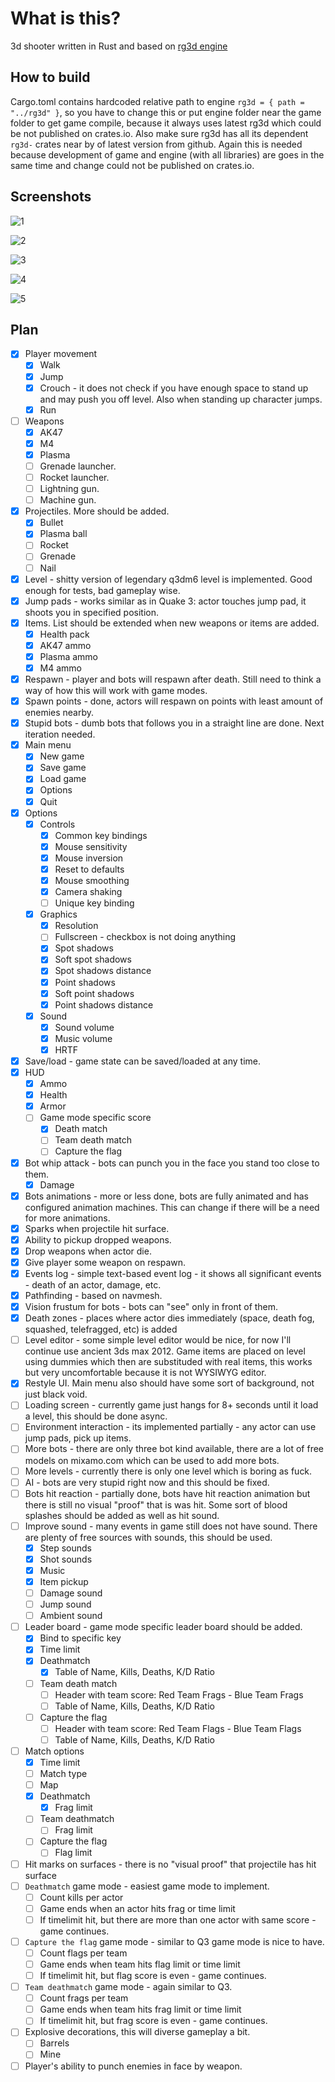 # What is this?

3d shooter written in Rust and based on [rg3d engine](https://github.com/mrDIMAS/rg3d)

## How to build

Cargo.toml contains hardcoded relative path to engine `rg3d = { path = "../rg3d" }`, so you have to change this or put engine folder near the game folder to get game compile, because it always uses latest rg3d which could be not published on crates.io.
Also make sure rg3d has all its dependent `rg3d-` crates near by of latest version from github. Again this is needed because development of game and engine (with all libraries) are goes in the same time and change could not be published on crates.io.

## Screenshots

![1](pics/1.jpg?raw=true "Game 1")

![2](pics/2.jpg?raw=true "Game 2")

![3](pics/3.jpg?raw=true "Game 3")

![4](pics/4.jpg?raw=true "Game 4")

![5](pics/5.jpg?raw=true "Game 5")

## Plan

- [x] Player movement
	- [x] Walk
	- [x] Jump
	- [x] Crouch - it does not check if you have enough space to stand up and may push you off level. Also when standing up character jumps.
	- [x] Run
- [ ] Weapons
	- [x] AK47
	- [x] M4
	- [x] Plasma
	- [ ] Grenade launcher. 
	- [ ] Rocket launcher.
	- [ ] Lightning gun.
	- [ ] Machine gun.
- [x] Projectiles. More should be added.
	- [x] Bullet
	- [x] Plasma ball
	- [ ] Rocket
	- [ ] Grenade
	- [ ] Nail
- [x] Level - shitty version of legendary q3dm6 level is implemented. Good enough for tests, bad gameplay wise.
- [x] Jump pads - works similar as in Quake 3: actor touches jump pad, it shoots you in specified position.
- [x] Items. List should be extended when new weapons or items are added.
	- [x] Health pack
	- [x] AK47 ammo
	- [x] Plasma ammo
	- [x] M4 ammo
- [x] Respawn - player and bots will respawn after death. Still need to think a way of how this will work with game modes.
- [x] Spawn points - done, actors will respawn on points with least amount of enemies nearby.
- [x] Stupid bots - dumb bots that follows you in a straight line are done. Next iteration needed.
- [x] Main menu
	- [x] New game
	- [x] Save game
	- [x] Load game
	- [x] Options
	- [x] Quit
- [x] Options
	- [x] Controls
		- [x] Common key bindings
		- [x] Mouse sensitivity
		- [x] Mouse inversion
		- [x] Reset to defaults
		- [x] Mouse smoothing
		- [x] Camera shaking
		- [ ] Unique key binding
	- [x] Graphics
		- [x] Resolution
		- [ ] Fullscreen - checkbox is not doing anything
		- [x] Spot shadows
		- [x] Soft spot shadows
		- [x] Spot shadows distance
		- [x] Point shadows
		- [x] Soft point shadows
		- [x] Point shadows distance
	- [x] Sound
		- [x] Sound volume
		- [x] Music volume
		- [x] HRTF		
- [x] Save/load - game state can be saved/loaded at any time.
- [x] HUD
	- [x] Ammo
	- [x] Health
	- [x] Armor
	- [ ] Game mode specific score
		- [x] Death match
		- [ ] Team death match
		- [ ] Capture the flag
- [x] Bot whip attack - bots can punch you in the face you stand too close to them.
	- [x] Damage
- [x] Bots animations - more or less done, bots are fully animated and has configured animation machines. This can change if there will be a need for more animations.
- [x] Sparks when projectile hit surface.
- [x] Ability to pickup dropped weapons.
- [x] Drop weapons when actor die.
- [x] Give player some weapon on respawn.
- [x] Events log - simple text-based event log - it shows all significant events - death of an actor, damage, etc.
- [x] Pathfinding - based on navmesh.
- [x] Vision frustum for bots - bots can "see" only in front of them.
- [x] Death zones - places where actor dies immediately (space, death fog, squashed, telefragged, etc) is added 
- [ ] Level editor - some simple level editor would be nice, for now I'll continue use ancient 3ds max 2012. Game items are placed on level using dummies which then are substituded with real items, this works but very uncomfortable because it is not WYSIWYG editor.
- [x] Restyle UI. Main menu also should have some sort of background, not just black void.
- [ ] Loading screen - currently game just hangs for 8+ seconds until it load a level, this should be done async.
- [ ] Environment interaction - its implemented partially - any actor can use jump pads, pick up items. 
- [ ] More bots - there are only three bot kind available, there are a lot of free models on mixamo.com which can be used to add more bots.
- [ ] More levels - currently there is only one level which is boring as fuck.
- [ ] AI - bots are very stupid right now and this should be fixed.
- [ ] Bots hit reaction - partially done, bots have hit reaction animation but there is still no visual "proof" that is was hit. Some sort of blood splashes should be added as well as hit sound.
- [ ] Improve sound - many events in game still does not have sound. There are plenty of free sources with sounds, this should be used.
	- [x] Step sounds
	- [x] Shot sounds
	- [x] Music
	- [x] Item pickup	
	- [ ] Damage sound
	- [ ] Jump sound
	- [ ] Ambient sound
- [ ] Leader board - game mode specific leader board should be added. 
	- [x] Bind to specific key
	- [x] Time limit
	- [x] Deathmatch
		- [x] Table of Name, Kills, Deaths, K/D Ratio
	- [ ] Team death match
		- [ ] Header with team score: Red Team Frags - Blue Team Frags
		- [ ] Table of Name, Kills, Deaths, K/D Ratio
	- [ ] Capture the flag
		- [ ] Header with team score: Red Team Flags - Blue Team Flags
		- [ ] Table of Name, Kills, Deaths, K/D Ratio		
- [ ] Match options	
	- [x] Time limit
	- [ ] Match type
	- [ ] Map
	- [x] Deathmatch
		- [x] Frag limit
	- [ ] Team deathmatch
		- [ ] Frag limit
	- [ ] Capture the flag
		- [ ] Flag limit
- [ ] Hit marks on surfaces - there is no "visual proof" that projectile has hit surface
- [ ] `Deathmatch` game mode - easiest game mode to implement.
	- [ ] Count kills per actor
	- [ ] Game ends when an actor hits frag or time limit	
	- [ ] If timelimit hit, but there are more than one actor with same score - game continues.
- [ ] `Capture the flag` game mode - similar to Q3 game mode is nice to have.
	- [ ] Count flags per team
	- [ ] Game ends when team hits flag limit or time limit
	- [ ] If timelimit hit, but flag score is even - game continues.
- [ ] `Team deathmatch` game mode - again similar to Q3.
	- [ ] Count frags per team
	- [ ] Game ends when team hits frag limit or time limit
	- [ ] If timelimit hit, but frag score is even - game continues.
- [ ] Explosive decorations, this will diverse gameplay a bit.
	- [ ] Barrels
	- [ ] Mine
- [ ] Player's ability to punch enemies in face by weapon.